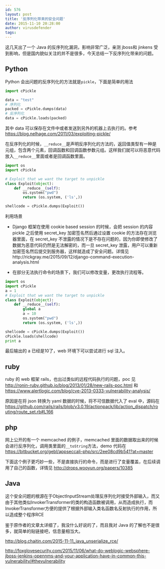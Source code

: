 ```yaml
---
id: 576
layout: post
title: '反序列化带来的安全问题'
date: 2015-11-10 20:28:00
author: virusdefender
tags: 
---
```


这几天出了一个 Java 的反序列化漏洞，影响非常广泛，亲测 jboss和 jinkens 受到影响，但是国内貌似关注的并不是很多，今天总结一下反序列化带来的问题。

Python
------

Python 会出问题的反序列化的方法就是`pickle`，下面是简单的用法
```python
import cPickle 

data = "test"
# 序列化 
packed = cPickle.dumps(data)
# 反序列化 
data = cPickle.loads(packed)
```
其中 data 可以保存在文件中或者发送到另外的机器上去执行的。参考 https://blog.nelhage.com/2011/03/exploiting-pickle/

在反序列化的时候，`__reduce__`是声明反序列化的方法的，返回值类型有一种是元组，包含两个元素，回调函数和回调函数参数元组。这样我们就可以将恶意代码放入`__reduce__`里面或者是回调函数里面。

```python
import os
import cPickle

# Exploit that we want the target to unpickle
class Exploit(object):
    def __reduce__(self):
        os.system("pwd")
        return (os.system, ('ls',))

shellcode = cPickle.dumps(Exploit())
```
利用场景

 - Django 框架在使用 cookie based session 的时候，会把 session 的内容 pickle 之后使用 secret_key 加密签名然后通过设置 cookie 的方法存在浏览器里面，在 secret_key 不泄露的情况下是不存在问题的，因为你即使修改了数据为恶意代码仍然是无法解密的，而一旦 secret_key 泄露，用户可以重新加密签名然后提交到服务器，这样就造成了安全问题。详情见http://rickgray.me/2015/09/12/django-command-execution-analysis.html

 - 在部分无法执行命令的场景下，我们可以修改变量，更改执行流程等。

```python
import os
import cPickle
a = 1
# Exploit that we want the target to unpickle
class Exploit(object):
    def __reduce__(self):
        global a
        a = 10
        os.system("pwd")
        return (os.system, ('ls',))

shellcode = cPickle.dumps(Exploit())
cPickle.loads(shellcode)
print a
```
最后输出的 a 已经是10了，web 环境下可以尝试进行 sql 注入。

ruby
----

ruby 的 web 框架 rails，也出过类似的远程代码执行的问题，poc 见 http://ronin-ruby.github.io/blog/2013/01/28/new-rails-poc.html 和 https://www.alertlogic.com/blog/cve-2013-0333-vulnerability-analysis/

原因是在将 json 转换为 yaml 数据的时候，将不可信数据代入了 eval 中，源码在 https://github.com/rails/rails/blob/v3.0.19/actionpack/lib/action_dispatch/routing/route_set.rb#L166

php
---
网上公开的有一个 memcached 的例子，memcached 里面的数据取出来的时候会进行反序列化，调用类里面的`__toString`方法，demo 代码在 https://bitbucket.org/gebl/appseccali-php/src/2ee08cd9b541?at=master

下面这个例子更巧妙一些，不是直接执行的命令，而是进行了变量覆盖，在后续调用了自己的函数，详情见 http://drops.wooyun.org/papers/10385

Java
----
这个安全问题的根源在于ObjectInputStream处理反序列化时接受外部输入，而又由于其他类似InvokerTransformer的类的构造函数被调用，从而造成执行，而InvokerTransformer方便的提供了根据外部输入类名函数名反射执行的作用，所以造成整个程序RCE

鉴于原作者的文章太详细了，我没什么好说的了，而且我对 Java 的了解也不是很多，就简单的贴链接吧，信息量相当大。

http://blog.chaitin.com/2015-11-11_java_unserialize_rce/

http://foxglovesecurity.com/2015/11/06/what-do-weblogic-websphere-jboss-jenkins-opennms-and-your-application-have-in-common-this-vulnerability/#thevulnerability
